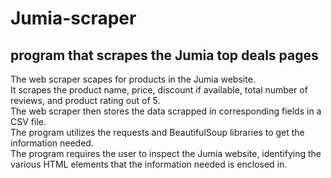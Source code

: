 # Jumia-scraper
## program that scrapes the Jumia top deals pages
<p>The web scraper scapes for products in the Jumia website.</br>
It scrapes the product name, price, discount if available, total number of reviews, and product rating out of 5.</br>
The web scraper then stores the data scrapped in corresponding fields in a CSV file.</br>
The program utilizes the requests and BeautifulSoup libraries to get the information needed.</br>
The program requires the user to inspect the Jumia website, identifying the various HTML elements that the information needed is enclosed in.</p>

